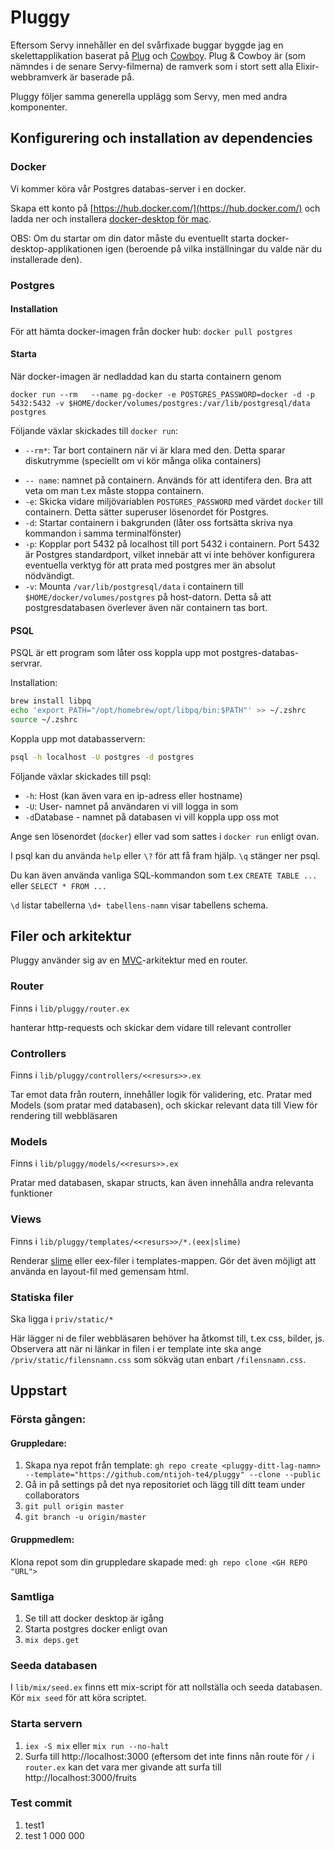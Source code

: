 # Pluggy

Eftersom Servy innehåller en del svårfixade buggar byggde jag en skelettapplikation baserat på [Plug](https://hex.pm/packages/plug) och [Cowboy](https://github.com/ninenines/cowboy). Plug & Cowboy är (som nämndes i de senare Servy-filmerna)  de ramverk som i stort sett alla Elixir-webbramverk är baserade på. 

Pluggy följer samma generella upplägg som Servy, men med andra komponenter.

## Konfigurering och installation av dependencies

### Docker

Vi kommer köra vår Postgres databas-server i en docker.

Skapa ett konto på [https://hub.docker.com/](https://hub.docker.com/) och ladda ner och installera [docker-desktop för mac](https://hub.docker.com/editions/community/docker-ce-desktop-mac).

OBS: Om du startar om din dator måste du eventuellt starta docker-desktop-applikationen igen (beroende på vilka inställningar du valde när du installerade den).

### Postgres

#### Installation

För att hämta docker-imagen från docker hub: `docker pull postgres`

#### Starta

När docker-imagen är nedladdad kan du starta containern genom

`docker run --rm   --name pg-docker -e POSTGRES_PASSWORD=docker -d -p 5432:5432 -v $HOME/docker/volumes/postgres:/var/lib/postgresql/data  postgres`

Följande växlar skickades till `docker run`:

* `--rm*`: Tar bort containern när vi är klara med den. Detta sparar diskutrymme (speciellt om vi kör många olika containers)

- `-- name`: namnet på containern. Används för att identifera den. Bra att veta om man t.ex måste stoppa containern.
- `-e`: Skicka vidare miljövariablen `POSTGRES_PASSWORD` med värdet `docker` till containern. Detta sätter superuser lösenordet för Postgres. 
- `-d`: Startar containern i bakgrunden (låter oss fortsätta skriva nya kommandon i samma terminalfönster)
- `-p`: Kopplar port 5432 på localhost till port 5432 i containern. Port 5432 är Postgres standardport, vilket innebär att vi inte behöver konfigurera eventuella verktyg för att prata med postgres mer än absolut nödvändigt.
- `-v`: Mounta `/var/lib/postgresql/data` i containern till `$HOME/docker/volumes/postgres` på host-datorn. Detta så att postgresdatabasen överlever även när containern tas bort.

#### PSQL

PSQL är ett program som låter oss koppla upp mot postgres-databas-servrar.

Installation: 

````zsh
brew install libpq
echo 'export PATH="/opt/homebrew/opt/libpq/bin:$PATH"' >> ~/.zshrc
source ~/.zshrc
````

Koppla upp mot databasservern:

````zsh
psql -h localhost -U postgres -d postgres
````

Följande växlar skickades till psql:

* `-h`: Host (kan även vara en ip-adress eller hostname)
* `-U`: User- namnet på användaren vi vill logga in som
* `-d`Database - namnet på databasen vi vill koppla upp oss mot

Ange sen lösenordet (`docker`) eller vad som sattes i `docker run` enligt ovan.

I psql kan du använda `help` eller `\?` för att få fram hjälp. `\q` stänger ner psql.

Du kan även använda vanliga SQL-kommandon som t.ex `CREATE TABLE ...` eller `SELECT * FROM ...`

`\d` listar tabellerna `\d+ tabellens-namn` visar tabellens schema.

## Filer och arkitektur

Pluggy använder sig av en [MVC](https://en.wikipedia.org/wiki/Model%E2%80%93view%E2%80%93controller)-arkitektur med en router.

### Router

Finns i `lib/pluggy/router.ex`

hanterar http-requests och skickar dem vidare till relevant controller

### Controllers

Finns i `lib/pluggy/controllers/<<resurs>>.ex`

Tar emot data från routern, innehåller logik för validering, etc. Pratar med Models (som pratar med databasen), och skickar relevant data till View för rendering till webbläsaren

### Models

Finns i `lib/pluggy/models/<<resurs>>.ex`

Pratar med databasen, skapar structs, kan även innehålla andra relevanta funktioner

### Views

Finns i `lib/pluggy/templates/<<resurs>>/*.(eex|slime)`

Renderar [slime](https://github.com/slime-lang/slime) eller eex-filer i templates-mappen. Gör det även möjligt att använda en layout-fil med gemensam html.

### Statiska filer

Ska ligga i `priv/static/*`

Här lägger ni de filer webbläsaren behöver ha åtkomst till, t.ex css, bilder, js. Observera att när ni länkar in filen i er template inte ska ange `/priv/static/filensnamn.css` som sökväg utan enbart `/filensnamn.css`. 

## Uppstart

### Första gången: 

#### Gruppledare: 

1. Skapa nya repot från template: `gh repo create <pluggy-ditt-lag-namn> --template="https://github.com/ntijoh-te4/pluggy" --clone --public`
2. Gå in på settings på det nya repositoriet och lägg till ditt team under collaborators
3. `git pull origin master`
4. `git branch -u origin/master`

#### Gruppmedlem:
Klona repot som din gruppledare skapade med: `gh repo clone <GH REPO "URL">`

### Samtliga

1. Se till att docker desktop är igång
2. Starta postgres docker enligt ovan
3. `mix deps.get`

### Seeda databasen

I `lib/mix/seed.ex` finns ett mix-script för att nollställa och seeda databasen. Kör `mix seed` för att köra scriptet.

### Starta servern

1. `iex -S mix` eller `mix run --no-halt`
2. Surfa till http://localhost:3000 (eftersom det inte finns nån route för `/` i `router.ex` kan det vara mer givande att surfa till http://localhost:3000/fruits

### Test commit
1. test1
2. test 1 000 000


